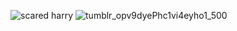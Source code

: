 ![scared harry](https://github.com/Bonekazz/Bonekazz/assets/103968474/4773a669-af2e-4aa2-a2ab-5c7609428b9c)
![tumblr_opv9dyePhc1vi4eyho1_500](https://github.com/Bonekazz/Bonekazz/assets/103968474/2de720f6-f773-47a3-8e2e-b91a5ae2732e)
